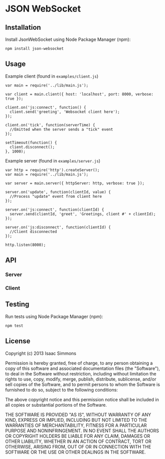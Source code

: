 # JSON WebSocket #

## Installation ##

Install JsonWebSocket using Node Package Manager (npm):

    npm install json-websocket

## Usage ##

Example client (found in `examples/client.js`)

    var main = require('../lib/main.js');

    var client = main.client({ host: 'localhost', port: 8000, verbose: true });

    client.on('js:connect', function() {
      client.send('greeting', 'Websocket client here');
    });

    client.on('tick', function(serverTime) {
      //Emitted when the server sends a "tick" event
    });

    setTimeout(function() {
      client.disconnect();
    }, 1000);

Example server (found in `examples/server.js`)

    var http = require('http').createServer();
    var main = require('../lib/main.js');

    var server = main.server({ httpServer: http, verbose: true });

    server.on('update', function(clientId, value) {
      //Process "update" event from client here
    });

    server.on('js:connect', function(clientId) {
      server.send(clientId, 'greet', 'Greetings, client #' + clientId);
    });

    server.on('js:disconnect', function(clientId) {
      //Client disconnected
    });

    http.listen(8000);

## API ##

### Server ###

### Client ###

## Testing ##

Run tests using Node Package Manager (npm):

    npm test

## License ##

Copyright (c) 2013 Isaac Simmons

Permission is hereby granted, free of charge, to any person obtaining a copy
of this software and associated documentation files (the "Software"), to deal
in the Software without restriction, including without limitation the rights
to use, copy, modify, merge, publish, distribute, sublicense, and/or sell
copies of the Software, and to permit persons to whom the Software is
furnished to do so, subject to the following conditions:

The above copyright notice and this permission notice shall be included in
all copies or substantial portions of the Software.

THE SOFTWARE IS PROVIDED "AS IS", WITHOUT WARRANTY OF ANY KIND, EXPRESS OR
IMPLIED, INCLUDING BUT NOT LIMITED TO THE WARRANTIES OF MERCHANTABILITY,
FITNESS FOR A PARTICULAR PURPOSE AND NONINFRINGEMENT.  IN NO EVENT SHALL THE
AUTHORS OR COPYRIGHT HOLDERS BE LIABLE FOR ANY CLAIM, DAMAGES OR OTHER
LIABILITY, WHETHER IN AN ACTION OF CONTRACT, TORT OR OTHERWISE, ARISING FROM,
OUT OF OR IN CONNECTION WITH THE SOFTWARE OR THE USE OR OTHER DEALINGS IN
THE SOFTWARE.

